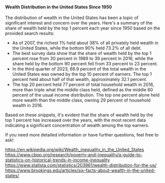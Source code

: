 #### Wealth Distribution in the United States Since 1950

The distribution of wealth in the United States has been a topic of significant interest and concern over the years. Here's a summary of the share of wealth held by the top 1 percent each year since 1950 based on the provided search results:

- As of 2007, the richest 1% held about 38% of all privately held wealth in the United States, while the bottom 90% held 73.2% of all debt.
- The best survey data show that the share of wealth held by the top 1 percent rose from 30 percent in 1989 to 39 percent in 2016, while the share held by the bottom 90 percent fell from 33 percent to 23 percent.
- In the third quarter of 2023, 66.9 percent of the total wealth in the United States was owned by the top 10 percent of earners. The top 1 percent held about half of that wealth, approximately 32.1 percent.
- The top 20 percent held 77 percent of total household wealth in 2016, more than triple what the middle class held, defined as the middle 60 percent of the usual income distribution. The top one percent alone held more wealth than the middle class, owning 29 percent of household wealth in 2016.

Based on these snippets, it's evident that the share of wealth held by the top 1 percent has increased over the years, with the most recent data indicating a significant concentration of wealth among the top earners.

If you need more detailed information or have further questions, feel free to ask!

https://en.wikipedia.org/wiki/Wealth_inequality_in_the_United_States
https://www.cbpp.org/research/poverty-and-inequality/a-guide-to-statistics-on-historical-trends-in-income-inequality
https://www.statista.com/statistics/203961/wealth-distribution-for-the-us/
https://www.brookings.edu/articles/six-facts-about-wealth-in-the-united-states/
